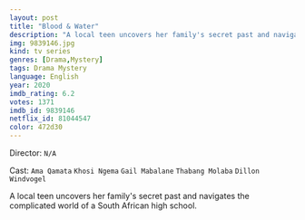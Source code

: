 ```yaml
---
layout: post
title: "Blood & Water"
description: "A local teen uncovers her family's secret past and navigates the complicated world of a South African high school..."
img: 9839146.jpg
kind: tv series
genres: [Drama,Mystery]
tags: Drama Mystery 
language: English
year: 2020
imdb_rating: 6.2
votes: 1371
imdb_id: 9839146
netflix_id: 81044547
color: 472d30
---
```

Director: `N/A`  

Cast: `Ama Qamata` `Khosi Ngema` `Gail Mabalane` `Thabang Molaba` `Dillon Windvogel` 

A local teen uncovers her family's secret past and navigates the complicated world of a South African high school.